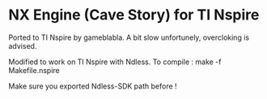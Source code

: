 NX Engine (Cave Story) for TI Nspire
==============================

Ported to TI Nspire by gameblabla.
A bit slow unfortunely, overcloking is advised.

Modified to work on TI Nspire with Ndless.
To compile :
make -f Makefile.nspire

Make sure you exported Ndless-SDK path before !